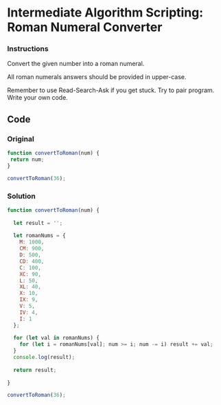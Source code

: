 # Intermediate Algorithm Scripting: Roman Numeral Converter

### Instructions

Convert the given number into a roman numeral.

All roman numerals answers should be provided in upper-case.

Remember to use Read-Search-Ask if you get stuck. Try to pair program. Write your own code.

## Code

### Original

```javascript
function convertToRoman(num) {
 return num;
}

convertToRoman(36);
```

### Solution

```javascript
function convertToRoman(num) {
  
  let result = '';
  
  let romanNums = {
    M: 1000,
    CM: 900,
    D: 500,
    CD: 400,
    C: 100,
    XC: 90,
    L: 50,
    XL: 40,
    X: 10, 
    IX: 9,
    V: 5,
    IV: 4,
    I: 1
  };
  
  for (let val in romanNums) {
    for (let i = romanNums[val]; num >= i; num -= i) result += val;
  }
  console.log(result);
  
  return result;
  
}

convertToRoman(36);
```
